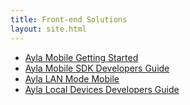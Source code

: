 ```yaml
---
title: Front-end Solutions
layout: site.html
---
```


* <a href="/archive/ayla-mobile-getting-started">Ayla Mobile Getting Started</a>
* <a href="/archive/ayla-mobile-sdk-developers-guide">Ayla Mobile SDK Developers Guide</a>
* <a href="/archive/ayla-lan-mode-mobile">Ayla LAN Mode Mobile</a>
* <a href="/ayla-local-devices-developers-guide">Ayla Local Devices Developers Guide</a>